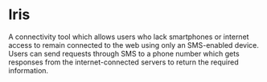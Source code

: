 # Iris
A connectivity tool which allows users who lack smartphones or internet access to remain connected to the web using only an SMS-enabled device. Users can send requests through SMS to a phone number which gets responses from the internet-connected servers to return the required information.
